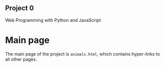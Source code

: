 ## Project 0

Web Programming with Python and JavaScript

# Main page

The main page of the project is ```animals.html```, which contains hyper-links to all other pages.

# 